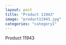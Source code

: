 ```yaml
---
layout: post
title: "Product 11943"
image: "product11943.jpg"
categories: "category1"
---
```

Product 11943

